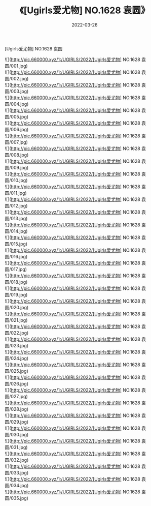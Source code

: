 ﻿---
layout: post
title:  《[Ugirls爱尤物] NO.1628 袁圆》
date:   2022-03-26
img: http://pic.660000.xyz/1:/UGIRLS/2022/[Ugirls爱尤物] NO.1628 袁圆/000.jpg
categories: [美女, 清纯, 唯美]
---

[Ugirls爱尤物] NO.1628 袁圆

 ![](http://pic.660000.xyz/1:/UGIRLS/2022/[Ugirls爱尤物] NO.1628 袁圆/001.jpg) <br>![](http://pic.660000.xyz/1:/UGIRLS/2022/[Ugirls爱尤物] NO.1628 袁圆/002.jpg) <br>![](http://pic.660000.xyz/1:/UGIRLS/2022/[Ugirls爱尤物] NO.1628 袁圆/003.jpg) <br>![](http://pic.660000.xyz/1:/UGIRLS/2022/[Ugirls爱尤物] NO.1628 袁圆/004.jpg) <br>![](http://pic.660000.xyz/1:/UGIRLS/2022/[Ugirls爱尤物] NO.1628 袁圆/005.jpg) <br>![](http://pic.660000.xyz/1:/UGIRLS/2022/[Ugirls爱尤物] NO.1628 袁圆/006.jpg) <br>![](http://pic.660000.xyz/1:/UGIRLS/2022/[Ugirls爱尤物] NO.1628 袁圆/007.jpg) <br>![](http://pic.660000.xyz/1:/UGIRLS/2022/[Ugirls爱尤物] NO.1628 袁圆/008.jpg) <br>![](http://pic.660000.xyz/1:/UGIRLS/2022/[Ugirls爱尤物] NO.1628 袁圆/009.jpg) <br>![](http://pic.660000.xyz/1:/UGIRLS/2022/[Ugirls爱尤物] NO.1628 袁圆/010.jpg) <br>![](http://pic.660000.xyz/1:/UGIRLS/2022/[Ugirls爱尤物] NO.1628 袁圆/011.jpg) <br>![](http://pic.660000.xyz/1:/UGIRLS/2022/[Ugirls爱尤物] NO.1628 袁圆/012.jpg) <br>![](http://pic.660000.xyz/1:/UGIRLS/2022/[Ugirls爱尤物] NO.1628 袁圆/013.jpg) <br>![](http://pic.660000.xyz/1:/UGIRLS/2022/[Ugirls爱尤物] NO.1628 袁圆/014.jpg) <br>![](http://pic.660000.xyz/1:/UGIRLS/2022/[Ugirls爱尤物] NO.1628 袁圆/015.jpg) <br>![](http://pic.660000.xyz/1:/UGIRLS/2022/[Ugirls爱尤物] NO.1628 袁圆/016.jpg) <br>![](http://pic.660000.xyz/1:/UGIRLS/2022/[Ugirls爱尤物] NO.1628 袁圆/017.jpg) <br>![](http://pic.660000.xyz/1:/UGIRLS/2022/[Ugirls爱尤物] NO.1628 袁圆/018.jpg) <br>![](http://pic.660000.xyz/1:/UGIRLS/2022/[Ugirls爱尤物] NO.1628 袁圆/019.jpg) <br>![](http://pic.660000.xyz/1:/UGIRLS/2022/[Ugirls爱尤物] NO.1628 袁圆/020.jpg) <br>![](http://pic.660000.xyz/1:/UGIRLS/2022/[Ugirls爱尤物] NO.1628 袁圆/021.jpg) <br>![](http://pic.660000.xyz/1:/UGIRLS/2022/[Ugirls爱尤物] NO.1628 袁圆/022.jpg) <br>![](http://pic.660000.xyz/1:/UGIRLS/2022/[Ugirls爱尤物] NO.1628 袁圆/023.jpg) <br>![](http://pic.660000.xyz/1:/UGIRLS/2022/[Ugirls爱尤物] NO.1628 袁圆/024.jpg) <br>![](http://pic.660000.xyz/1:/UGIRLS/2022/[Ugirls爱尤物] NO.1628 袁圆/025.jpg) <br>![](http://pic.660000.xyz/1:/UGIRLS/2022/[Ugirls爱尤物] NO.1628 袁圆/026.jpg) <br>![](http://pic.660000.xyz/1:/UGIRLS/2022/[Ugirls爱尤物] NO.1628 袁圆/027.jpg) <br>![](http://pic.660000.xyz/1:/UGIRLS/2022/[Ugirls爱尤物] NO.1628 袁圆/028.jpg) <br>![](http://pic.660000.xyz/1:/UGIRLS/2022/[Ugirls爱尤物] NO.1628 袁圆/029.jpg) <br>![](http://pic.660000.xyz/1:/UGIRLS/2022/[Ugirls爱尤物] NO.1628 袁圆/030.jpg) <br>![](http://pic.660000.xyz/1:/UGIRLS/2022/[Ugirls爱尤物] NO.1628 袁圆/031.jpg) <br>![](http://pic.660000.xyz/1:/UGIRLS/2022/[Ugirls爱尤物] NO.1628 袁圆/032.jpg) <br>![](http://pic.660000.xyz/1:/UGIRLS/2022/[Ugirls爱尤物] NO.1628 袁圆/033.jpg) <br>![](http://pic.660000.xyz/1:/UGIRLS/2022/[Ugirls爱尤物] NO.1628 袁圆/034.jpg) <br>![](http://pic.660000.xyz/1:/UGIRLS/2022/[Ugirls爱尤物] NO.1628 袁圆/035.jpg) <br>